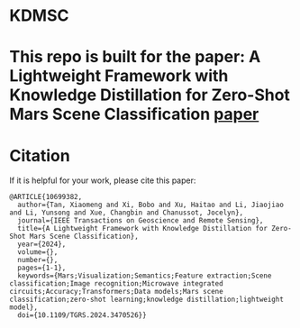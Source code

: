 # KDMSC
# This repo is built for the paper: A Lightweight Framework with Knowledge Distillation for Zero-Shot Mars Scene Classification [paper](https://ieeexplore.ieee.org/document/10699382)
# Citation
If it is helpful for your work, please cite this paper:
``` 
@ARTICLE{10699382,
  author={Tan, Xiaomeng and Xi, Bobo and Xu, Haitao and Li, Jiaojiao and Li, Yunsong and Xue, Changbin and Chanussot, Jocelyn},
  journal={IEEE Transactions on Geoscience and Remote Sensing}, 
  title={A Lightweight Framework with Knowledge Distillation for Zero-Shot Mars Scene Classification}, 
  year={2024},
  volume={},
  number={},
  pages={1-1},
  keywords={Mars;Visualization;Semantics;Feature extraction;Scene classification;Image recognition;Microwave integrated circuits;Accuracy;Transformers;Data models;Mars scene classification;zero-shot learning;knowledge distillation;lightweight model},
  doi={10.1109/TGRS.2024.3470526}}

```
